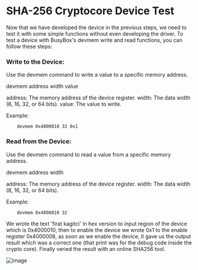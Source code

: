 # SHA-256 Cryptocore Device Test 

Now that we have developed the device in the previous steps, we need to test it with some simple functions without even developing the driver. To test a device with BusyBox's devmem write and read functions, you can follow these steps:
        
### Write to the Device:
Use the devmem command to write a value to a specific memory address.

devmem address width value

address: The memory address of the device register.
width: The data width (8, 16, 32, or 64 bits).
value: The value to write.

Example:

        devmem 0x4000010 32 0x1

### Read from the Device:
Use the devmem command to read a value from a specific memory address.

devmem address width

address: The memory address of the device register.
width: The data width (8, 16, 32, or 64 bits).

Example:

        devmem 0x4000010 32

We wrote the text 'firat kagitci' in hex version to input region of the device which is 0x4000010, then to enable the device we wrote 0x1 to the enable register 0x4000008, as soon as we enable the device, it gave us the output result which was a correct one (that print was for the debug code inside the crypto core). Finally veried the result with an online SHA256 tool.

![image](https://github.com/user-attachments/assets/b31b856e-db9f-4c7d-9f45-e243978a3f31)






